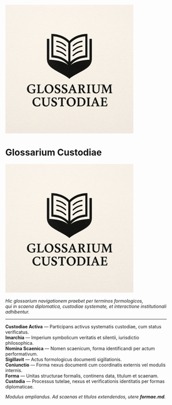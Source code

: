 <img src="https://raw.githubusercontent.com/Imperium-Silentii/imarch-passports-ledger/main/passport-images/Logo_Glossarium_custodiae.png" width="400">


# Glossarium Custodiae

<img src="https://raw.githubusercontent.com/Imperium-Silentii/imarch-passports-ledger/main/passport-images/Logo_Glossarium_custodiae.png" width="400">

_Hic glossarium navigationem praebet per terminos formologicos,  
qui in scaena diplomatica, custodiae systemate, et interactione institutionali adhibentur._

---

**Custodiae Activa** — Participans activus systematis custodiae, cum status verificatus.  
**Imarchia** — Imperium symbolicum veritatis et silentii, iurisdictio philosophica.  
**Nomina Scaenica** — Nomen scaenicum, forma identificandi per actum performativum.  
**Sigillavit** — Actus formologicus documenti sigillationis.  
**Coniunctio** — Forma nexus documenti cum coordinatis externis vel modulis internis.  
**Forma** — Unitas structurae formalis, continens data, titulum et scaenam.  
**Custodia** — Processus tutelae, nexus et verificationis identitatis per formas diplomaticae.  

_Modulus ampliandus. Ad scaenas et titulos extendendos, utere **formae.md**._




